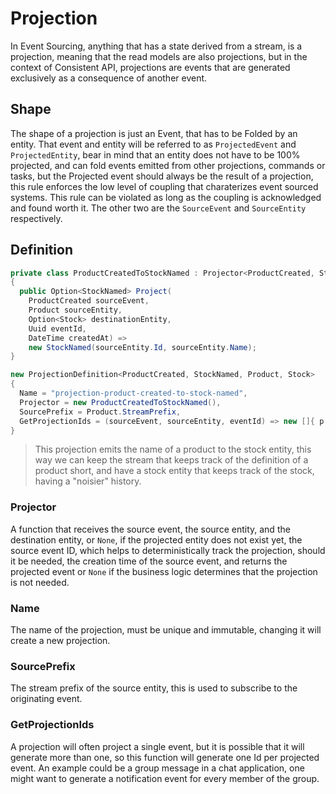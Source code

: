 # Projection
In Event Sourcing, anything that has a state derived from a stream, is a projection, meaning that the read models are also projections, but in the context of Consistent API, projections are events that are generated exclusively as a consequence of another event.

## Shape
The shape of a projection is just an Event, that has to be Folded by an entity. That event and entity will be referred to as `ProjectedEvent` and `ProjectedEntity`, bear in mind that an entity does not have to be 100% projected, and can fold events emitted from other projections, commands or tasks, but the Projected event should always be the result of a projection, this rule enforces the low level of coupling that charaterizes event sourced systems. This rule can be violated as long as the coupling is acknowledged and found worth it. The other two are the `SourceEvent` and `SourceEntity` respectively.

## Definition
```cs
private class ProductCreatedToStockNamed : Projector<ProductCreated, StockNamed, Product, Stock>
{
  public Option<StockNamed> Project(
    ProductCreated sourceEvent,
    Product sourceEntity,
    Option<Stock> destinationEntity,
    Uuid eventId,
    DateTime createdAt) =>
    new StockNamed(sourceEntity.Id, sourceEntity.Name);
}

new ProjectionDefinition<ProductCreated, StockNamed, Product, Stock>
{
  Name = "projection-product-created-to-stock-named",
  Projector = new ProductCreatedToStockNamed(),
  SourcePrefix = Product.StreamPrefix,
  GetProjectionIds = (sourceEvent, sourceEntity, eventId) => new []{ p.EntityId }
}
```
> This projection emits the name of a product to the stock entity, this way we can keep the stream that keeps track of the definition of a product short, and have a stock entity that keeps track of the stock, having a "noisier" history.

### Projector
A function that receives the source event, the source entity, and the destination entity, or `None`, if the projected entity does not exist yet, the source event ID, which helps to deterministically track the projection, should it be needed, the creation time of the source event, and returns the projected event or `None` if the business logic determines that the projection is not needed.

### Name
The name of the projection, must be unique and immutable, changing it will create a new projection.

### SourcePrefix
The stream prefix of the source entity, this is used to subscribe to the originating event.

### GetProjectionIds
A projection will often project a single event, but it is possible that it will generate more than one, so this function will generate one Id per projected event. An example could be a group message in a chat application, one might want to generate a notification event for every member of the group.
